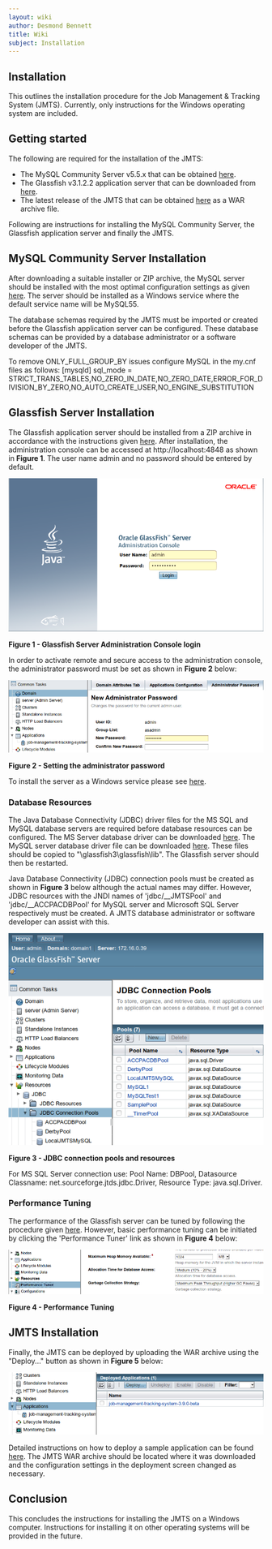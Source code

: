```yaml
---
layout: wiki
author: Desmond Bennett
title: Wiki
subject: Installation
---
```


## Installation

This outlines the installation procedure for the Job Management & Tracking System (JMTS). Currently, only instructions for the Windows operating system are included.

## Getting started

The following are required for the installation of the JMTS:
- The MySQL Community Server v5.5.x that can be obtained <a href="https://dev.mysql.com/downloads/mysql/" target="_blank">here</a>.
- The Glassfish v3.1.2.2 application server that can be downloaded from <a href="https://www.oracle.com/java/technologies/ogs-v3122-downloads.html" target="_blank">here</a>.
- The latest release of the JMTS that can be obtained <a href="https://github.com/DPBandA/job-management-tracking-system/releases/latest" target="_blank">here</a> as a WAR archive file.

Following are instructions for installing the MySQL Community Server, the Glassfish application server and finally the JMTS.

## MySQL Community Server Installation

After downloading a suitable installer or ZIP archive, the MySQL server should be installed with the most optimal configuration settings as given <a href="https://dev.mysql.com/doc/mysql-installation-excerpt/5.5/en/windows-installation.html" target="_blank">here</a>. The server should be installed as a Windows service where the default service name will be MySQL55.

The database schemas required by the JMTS must be imported or created before the Glassfish application server can be configured. These database schemas can be provided by a database administrator or a software developer of the JMTS.

To remove ONLY_FULL_GROUP_BY issues configure MySQL in the my.cnf files as follows:
[mysqld] sql_mode = STRICT_TRANS_TABLES,NO_ZERO_IN_DATE,NO_ZERO_DATE,ERROR_FOR_DIVISION_BY_ZERO,NO_AUTO_CREATE_USER,NO_ENGINE_SUBSTITUTION

## Glassfish Server Installation

The Glassfish application server should be installed from a ZIP archive in accordance with the instructions given <a href="https://docs.oracle.com/cd/E26576_01/doc.312/e24935/installing.htm#GSING00006" target="_blank">here</a>. After installation, the administration console can be accessed at http://localhost:4848 as shown in **Figure 1**. The user name admin and no password should be entered by default.

<img class="mb-2 img-fluid" src="/doc/image/glassfish%20login.png" alt="DPB&A">

**Figure 1 - Glassfish Server Administration Console login**

In order to activate remote and secure access to the administration console, the administrator password must be set as shown in **Figure 2** below:

<img class="mb-2 img-fluid" src="/doc/image/admin%20password.png" alt="Administrator password">

**Figure 2 - Setting the administrator password**

To install the server as a Windows service please see [here](http://www.luv2code.com/2013/11/13/install-glassfish-4-as-a-windows-service/).

### Database Resources

The Java Database Connectivity (JDBC) driver files for the MS SQL and MySQL database servers are required before database resources can be configured. The MS Server database driver can be downloaded [here](https://github.com/DPBandA/job-management-tracking-system/blob/master/doc/database/jtds-1.2.5.jar?raw=true). The MySQL server database driver file can be downloaded [here](https://github.com/DPBandA/job-management-tracking-system/blob/master/doc/database/mysql-connector-java-5.1.45-bin.jar?raw=true). These files should be copied to "<Glassfish installation folder>\glassfish3\glassfish\lib". The Glassfish server should then be restarted.

Java Database Connectivity (JDBC) connection pools must be created as shown in **Figure 3** below although the actual names may differ. However, JDBC resources with the JNDI names of 'jdbc/__JMTSPool' and 'jdbc/__ACCPACDBPool' for MySQL server and Microsoft SQL Server respectively must be created. A JMTS database administrator or software developer can assist with this.

<img class="mb-2 img-fluid" src="/doc/image/connection%20resources%20and%20pools.png" alt="JDBC connection pools and resources">

**Figure 3 - JDBC connection pools and resources**

For MS SQL Server connection use: Pool Name: DBPool, Datasource Classname: net.sourceforge.jtds.jdbc.Driver, Resource Type: java.sql.Driver.

### Performance Tuning

The performance of the Glassfish server can be tuned by following the procedure given <a href="https://docs.oracle.com/cd/E18930_01/html/821-2431/index.html" target="_blank">here</a>. However, basic performance tuning can be initiated by clicking the 'Performance Tuner' link as shown in **Figure 4** below:

<img class="mb-2 img-fluid" src="/doc/image/performance%20tuner.png" alt="Performance tuning">

**Figure 4 - Performance Tuning**

## JMTS Installation
Finally, the JMTS can be deployed by uploading the WAR archive using the "Deploy..." button as shown in **Figure 5** below:

<img class="mb-2 img-fluid" src="/doc/image/jmts%20installation.png" alt="JMTS installation">

Detailed instructions on how to deploy a sample application can be found <a href="https://docs.oracle.com/cd/E18930_01/html/821-2432/geyvr.html" target="_blank">here</a>. The JMTS WAR archive should be located where it was downloaded and the configuration settings in the deployment screen changed as necessary.

## Conclusion

This concludes the instructions for installing the JMTS on a Windows computer. Instructions for installing it on other operating systems will be provided in the future.
